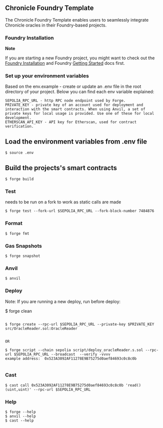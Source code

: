 ## Chronicle Foundry Template

The Chronicle Foundry Template enables users to seamlessly integrate Chronicle oracles in their Foundry-based projects. 


### Foundry Installation

**Note**

 If you are starting a new Foundry project, you might want to check out the [Foundry Installation](https://book.getfoundry.sh/getting-started/installation) and Foundry [Getting Started](https://book.getfoundry.sh/getting-started/first-steps) docs first.



### Set up your environment variables

Based on the env.example - create or update an .env file in the root directory of your project. 
Below you can find each env variable explained:

    SEPOLIA_RPC_URL - http RPC node endpoint used by Forge.
    PRIVATE_KEY - private key of an account used for deployment and interaction with the smart contracts. When using Anvil, a set of private keys for local usage is provided. Use one of these for local development.
    ETHERSCAN_API_KEY - API key for Etherscan, used for contract verification.

## Load the environment variables from .env file

```shell
$ source .env 
```


## Build the projects's smart contracts

```shell
$ forge build
```


### Test

needs to be run on a fork to work as static calls are made
```shell
$ forge test --fork-url $SEPOLIA_RPC_URL --fork-block-number 7484876
```

### Format

```shell
$ forge fmt
```

### Gas Snapshots

```shell
$ forge snapshot
```

### Anvil

```shell
$ anvil
```


### Deploy

Note:
If you are running a new deploy, run before deploy:

$ forge clean



```shell

$ forge create --rpc-url $SEPOLIA_RPC_URL --private-key $PRIVATE_KEY src/OracleReader.sol:OracleReader


OR 

$ forge script --chain sepolia script/deploy_oracleReader.s.sol --rpc-url $SEPOLIA_RPC_URL --broadcast  --verify -vvvv
example address:  0x523A3092AF11278E9B75275d0aef84693c0c8c0b


```

### Cast

```shell
$ cast call 0x523A3092AF11278E9B75275d0aef84693c0c8c0b 'read()(uint,uint)' --rpc-url $SEPOLIA_RPC_URL
```

### Help

```shell
$ forge --help
$ anvil --help
$ cast --help
```
